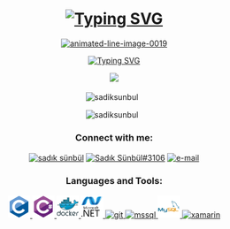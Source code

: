 <h1 align="center">
        <a href="https://git.io/typing-svg"><img src="https://readme-typing-svg.demolab.com?font=Poppins&size=25&duration=700&pause=100&color=FFFFFF&center=do%C4%9Fru&vCenter=do%C4%9Fru&multiline=true&repeat=do%C4%9Fru&height=40&lines=Merhaba+%F0%9F%91%8B+%2CBen+Sad%C4%B1k+S%C3%BCnb%C3%BCl" alt="Typing SVG" /></a>
        </h1>
            <p align="center">
                <a href="https://www.animatedimages.org/cat-lines-562.htm"><img src="https://www.animatedimages.org/data/media/562/animated-line-image-0019.gif" border="0" alt="animated-line-image-0019" /></a>
         </p>
        
   <p align="center">
      <a href="https://git.io/typing-svg"><img src="https://readme-typing-svg.demolab.com?font=Josefin+Sans&duration=500&pause=100&color=F7F7F7&background=FFFFFF00&center=do%C4%9Fru&vCenter=do%C4%9Fru&multiline=true&repeat=do%C4%9Fru&width=760&height=360&lines=Merhaba%2C+ben+bir+bilgisayar+m%C3%BChendisli%C4%9Fi+%C3%B6%C4%9Frencisiyim+ve+C%23%2C+Entity+Framework+;Core%2C+OOP%2C+MsSql%2C+SqlServer+ve+T-Sql+konular%C4%B1nda+bilgi+sahibiyim.+GitHub+;hesab%C4%B1mda%2C+bu+teknolojilerle+ilgili+%C3%B6rnek+projeler%2C+k%C3%BCt%C3%BCphaneler+ve+kaynak+kodlar%C4%B1;payla%C5%9F%C4%B1yorum.;Proje+y%C3%B6netimi%2C+kod+kalitesi%2C+test+yazma+ve+kod+revizyonlar%C4%B1+konular%C4%B1nda+da+deneyim;kazan%C4%B1yorum.+Ayr%C4%B1ca%2C+veritaban%C4%B1+y%C3%B6netimi%2C+API+tasar%C4%B1m%C4%B1+ve+bulut+bili%C5%9Fim+konular%C4%B1na;da+ilgi+duyuyorum.;GitHub+hesab%C4%B1mda%2C+bu+teknolojileri+kullanarak+geli%C5%9Ftirdi%C4%9Fim+projeler+ve+yazd%C4%B1%C4%9F%C4%B1m+;kodlar+yer+almaktad%C4%B1r.+Kendimi+geli%C5%9Ftirmek+i%C3%A7in+yeni+projeler+olu%C5%9Fturuyor+ve+mevcut+;projelerimi+d%C3%BCzenli+olarak+g%C3%BCncelliyorum.;Hedefim%2C+yaz%C4%B1l%C4%B1m+geli%C5%9Ftirme+konusunda+daha+fazla+deneyim+kazanmak+ve+;%C3%B6%C4%9Frendiklerimi+uygulamak.+GitHub+hesab%C4%B1mda+yer+alan+projelerimden+herhangi;biriyle+ilgileniyorsan%C4%B1z+l%C3%BCtfen+benim+ile+ileti%C5%9Fime+ge%C3%A7mekten+%C3%A7ekinmeyin." alt="Typing SVG" /></a>
        </p>
       
   
   <p align="center">
            <img src="https://s2.gifyu.com/images/standard616a55cae1bab967.gif"/>
        </p>
        
  <p align="center"> 
                <img align="center" src="https://github-readme-stats.vercel.app/api?username=SadikSunbul&show_icons=true&locale=en&theme=dark" alt="sadiksunbul" />
  </p>
  <p align="center"> 
  <img align="center" src="https://github-readme-stats.vercel.app/api/top-langs?username=SadikSunbul&show_icons=true&locale=en&layout=compact&theme=dark" alt="sadiksunbul" />
         </p>
        <h3 align="center">Connect with me:</h3>
        <p align="center">
        <a href="https://www.linkedin.com/in/sad%C4%B1k-s%C3%BCnb%C3%BCl-736873258/" target="blank"><img align="center" src="https://raw.githubusercontent.com/rahuldkjain/github-profile-readme-generator/master/src/images/icons/Social/linked-in-alt.svg" alt="sadık sünbül" height="30" width="40" /></a>
        <a href="https://discord.gg/Sadık Sünbül#3106" target="blank"><img align="center" src="https://raw.githubusercontent.com/rahuldkjain/github-profile-readme-generator/master/src/images/icons/Social/discord.svg" alt="Sadık Sünbül#3106" height="30" width="40" /></a>
        <a href="mailto:jsjsqwe12@gmail.com" target="blank">
        <img src="https://img.icons8.com/fluency/256/mail.png" img align="center" alt="e-mail" height="40" width="40">
      </a>
        </p>
        
        
   <h3 align="center">Languages and Tools:</h3>
        <p align="center"> 
        <a href="https://www.cprogramming.com/" target="_blank" rel="noreferrer"> <img src="https://raw.githubusercontent.com/devicons/devicon/master/icons/c/c-original.svg" alt="c" width="40" height="40"/> </a> <a href="https://www.w3schools.com/cs/" target="_blank" rel="noreferrer"> <img src="https://raw.githubusercontent.com/devicons/devicon/master/icons/csharp/csharp-original.svg" alt="csharp" width="40" height="40"/> </a> <a href="https://www.docker.com/" target="_blank" rel="noreferrer"> <img src="https://raw.githubusercontent.com/devicons/devicon/master/icons/docker/docker-original-wordmark.svg" alt="docker" width="40" height="40"/> </a> <a href="https://dotnet.microsoft.com/" target="_blank" rel="noreferrer"> <img src="https://raw.githubusercontent.com/devicons/devicon/master/icons/dot-net/dot-net-original-wordmark.svg" alt="dotnet" width="40" height="40"/> </a> <a href="https://git-scm.com/" target="_blank" rel="noreferrer"> <img src="https://www.vectorlogo.zone/logos/git-scm/git-scm-icon.svg" alt="git" width="40" height="40"/> </a> <a href="https://www.microsoft.com/en-us/sql-server" target="_blank" rel="noreferrer"> <img src="https://www.svgrepo.com/show/303229/microsoft-sql-server-logo.svg" alt="mssql" width="40" height="40"/> </a> <a href="https://www.mysql.com/" target="_blank" rel="noreferrer"> <img src="https://raw.githubusercontent.com/devicons/devicon/master/icons/mysql/mysql-original-wordmark.svg" alt="mysql" width="40" height="40"/> </a> <a href="https://dotnet.microsoft.com/apps/xamarin" target="_blank" rel="noreferrer"> <img src="https://raw.githubusercontent.com/detain/svg-logos/780f25886640cef088af994181646db2f6b1a3f8/svg/xamarin.svg" alt="xamarin" width="40" height="40"/> </a> </p>
        </p>
